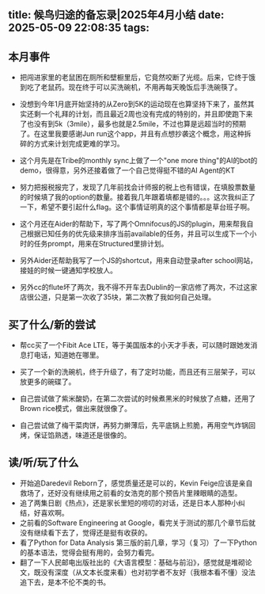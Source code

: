 title: 候鸟归途的备忘录|2025年4月小结
date: 2025-05-09 22:08:35
tags:
---
## 本月事件

- 把闯进家里的老鼠困在厕所和壁橱里后，它竟然咬断了光缆。后来，它终于饿到吃了老鼠药。现在终于可以买洗碗机，不用再每天晚饭后手洗碗筷了。


- 没想到今年1月底开始坚持的从Zero到5K的运动现在也算坚持下来了，虽然其实还剩一个礼拜的计划，而且最近2周也没有完成的特别的，并且即使跑下来了也没有到5k（3mile），最多也就是2.5mile，不过也算是远超当时的预期了。在这里我要感谢Jun run这个app，并且有点想抄袭这个概念，用这种拆碎的方式来计划完成更难的学习。

- 这个月先是在Tribe的monthly sync上做了一个"one more thing"的AI的bot的demo，很得意，另外还接着做了一个自己觉得挺不错的AI Agent的KT

- 努力把报税报完了，发现了几年前找会计师报的税上也有错误，在填股票数量的时候填了我的option的数量。接着我几年跟着填都是错的。。。这次我纠正了一下，希望不要引起什么flag。这个事情证明真的这个事情都是草台班子啊。

- 这个月还在Aider的帮助下，写了两个Omnifocus的JS的plugin，用来帮我自己根据已知任务的优先级来排序当前available的任务，并且可以生成下一个小时的任务prompt，用来在Structured里排计划。

- 另外Aider还帮助我写了一个JS的shortcut，用来自动登录after school网站，接娃的时候一键通知学校放人。

- 另外cc的flute坏了两次，我不得不开车去Dublin的一家店修了两次，不过这家店很公道，只是第一次收了35块，第二次教了我如何自己处理。


## 买了什么/新的尝试

- 帮cc买了一个Fibit Ace LTE，等于美国版本的小天才手表，可以随时跟她发消息打电话，知道她在哪里。

- 买了一个新的洗碗机，终于升级了，有了定时功能，而且还有三层架子，可以放更多的碗碟了。

- 自己尝试做了紫米酸奶，在第二次尝试的时候煮黑米的时候放了点糖，还用了Brown rice模式，做出来就很像了。

- 自己尝试做了梅干菜肉饼，再努力擀薄后，先平底锅上煎脆，再用空气炸锅回烤，保证馅熟透，味道还是很像的。

## 读/听/玩了什么

- 开始追Daredevil Reborn了，感觉质量还是可以的，Kevin Feige应该是亲自救场了，还好没有继续用之前看的女浩克的那个预告片里辣眼睛的造型。
- 追了两集日剧《热点》，还是家长里短的唠叨的对话，还是日本人那种小纠结，好喜欢啊。
- 之前看的Software Engineering at Google，看完关于测试的那几个章节后就没有继续看下去了，觉得还是挺有收获的。
- 看了Python for Data Analysis 第三版的前几章，学习（复习）了一下Python的基本语法，觉得会挺有用的，会努力看完。
- 翻了一下人民邮电出版社出的《大语言模型：基础与前沿》，感觉就是堆砌论文，既没有深度（从文本长度来看）也对初学者不友好（我根本看不懂）没法追下去，是本不伦不类的书。